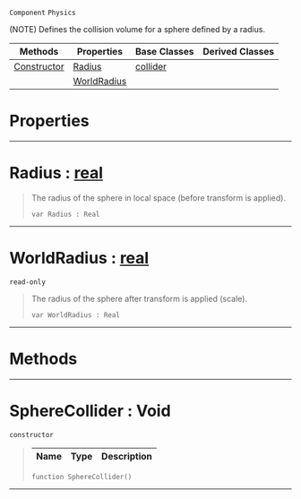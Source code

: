  `Component` `Physics`



(NOTE) Defines the collision volume for a sphere defined by a radius.

|Methods|Properties|Base Classes|Derived Classes|
|---|---|---|---|
|[ Constructor](https://github.com/ZilchEngine/ZilchDocs/blob/master/code_reference/class_reference/spherecollider.markdown#spherecollider-void)|[ Radius](https://github.com/ZilchEngine/ZilchDocs/blob/master/code_reference/class_reference/spherecollider.markdown#radius-zilch-engine-docum)|[collider](https://github.com/ZilchEngine/ZilchDocs/blob/master/code_reference/class_reference/collider.markdown)| |
| |[ WorldRadius](https://github.com/ZilchEngine/ZilchDocs/blob/master/code_reference/class_reference/spherecollider.markdown#worldradius-zilch-engine)| | |


 #  Properties


---  
 #  Radius : [real](https://github.com/ZilchEngine/ZilchDocs/blob/master/code_reference/nada_base_types/real.markdown)

> The radius of the sphere in local space (before transform is applied).
> ``` lang=cpp, name=Nada
> var Radius : Real


---  
 #  WorldRadius : [real](https://github.com/ZilchEngine/ZilchDocs/blob/master/code_reference/nada_base_types/real.markdown)

 `read-only`

> The radius of the sphere after transform is applied (scale).
> ``` lang=cpp, name=Nada
> var WorldRadius : Real


---  
 #  Methods


---  
 #  SphereCollider : Void

 `constructor`

> 
> |Name|Type|Description|
> |---|---|---|
> ``` lang=cpp, name=Nada
> function SphereCollider()
> ``` 


---  
 

 